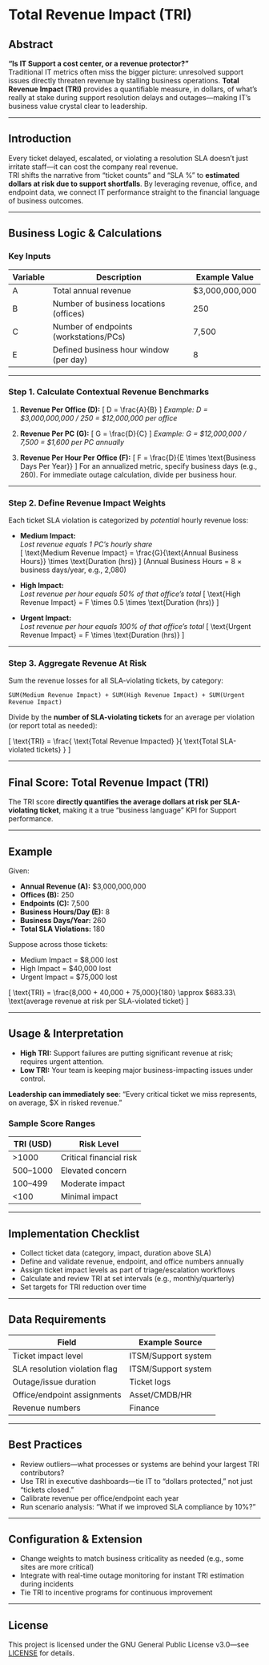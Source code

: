 # Total Revenue Impact (TRI)

## Abstract

**“Is IT Support a cost center, or a revenue protector?”**  
Traditional IT metrics often miss the bigger picture: unresolved support issues directly threaten revenue by stalling business operations. **Total Revenue Impact (TRI)** provides a quantifiable measure, in dollars, of what’s really at stake during support resolution delays and outages—making IT’s business value crystal clear to leadership.

---

## Introduction

Every ticket delayed, escalated, or violating a resolution SLA doesn’t just irritate staff—it can cost the company real revenue.  
TRI shifts the narrative from “ticket counts” and “SLA %” to **estimated dollars at risk due to support shortfalls**. By leveraging revenue, office, and endpoint data, we connect IT performance straight to the financial language of business outcomes.

---

## Business Logic & Calculations

### **Key Inputs**
| Variable | Description                                   | Example Value            |
|----------|-----------------------------------------------|--------------------------|
| A        | Total annual revenue                          | $3,000,000,000           |
| B        | Number of business locations (offices)        | 250                      |
| C        | Number of endpoints (workstations/PCs)        | 7,500                    |
| E        | Defined business hour window (per day)        | 8                        |

---

### **Step 1. Calculate Contextual Revenue Benchmarks**

1. **Revenue Per Office (D):**
   \[
   D = \frac{A}{B}
   \]
   *Example: D = $3,000,000,000 / 250 = $12,000,000 per office*

2. **Revenue Per PC (G):**
   \[
   G = \frac{D}{C}
   \]
   *Example: G = $12,000,000 / 7,500 = $1,600 per PC annually*

3. **Revenue Per Hour Per Office (F):**
   \[
   F = \frac{D}{E \times \text{Business Days Per Year}}
   \]
   For an annualized metric, specify business days (e.g., 260). For immediate outage calculation, divide per business hour.

---

### **Step 2. Define Revenue Impact Weights**

Each ticket SLA violation is categorized by *potential* hourly revenue loss:

- **Medium Impact:**  
  *Lost revenue equals 1 PC’s hourly share*  
  \[
  \text{Medium Revenue Impact} = \frac{G}{\text{Annual Business Hours}} \times \text{Duration (hrs)}
  \]
  (Annual Business Hours = 8 × business days/year, e.g., 2,080)

- **High Impact:**  
  *Lost revenue per hour equals 50% of that office’s total*
  \[
  \text{High Revenue Impact} = F \times 0.5 \times \text{Duration (hrs)}
  \]

- **Urgent Impact:**  
  *Lost revenue per hour equals 100% of that office’s total*
  \[
  \text{Urgent Revenue Impact} = F \times \text{Duration (hrs)}
  \]

---

### **Step 3. Aggregate Revenue At Risk**

Sum the revenue losses for all SLA-violating tickets, by category:
```plaintext
SUM(Medium Revenue Impact) + SUM(High Revenue Impact) + SUM(Urgent Revenue Impact)
```
Divide by the **number of SLA-violating tickets** for an average per violation (or report total as needed):

\[
\text{TRI} = \frac{ \text{Total Revenue Impacted} }{ \text{Total SLA-violated tickets} }
\]

---

## Final Score: **Total Revenue Impact (TRI)**
The TRI score **directly quantifies the average dollars at risk per SLA-violating ticket**, making it a true “business language” KPI for Support performance.

---

## Example

Given:
- **Annual Revenue (A):** $3,000,000,000
- **Offices (B):** 250
- **Endpoints (C):** 7,500
- **Business Hours/Day (E):** 8
- **Business Days/Year:** 260
- **Total SLA Violations:** 180

Suppose across those tickets:
- Medium Impact = $8,000 lost
- High Impact = $40,000 lost
- Urgent Impact = $75,000 lost

\[
\text{TRI} = \frac{8,000 + 40,000 + 75,000}{180} \approx \$683.33\ \text{average revenue at risk per SLA-violated ticket}
\]

---

## Usage & Interpretation

- **High TRI:** Support failures are putting significant revenue at risk; requires urgent attention.
- **Low TRI:** Your team is keeping major business-impacting issues under control.

**Leadership can immediately see**: “Every critical ticket we miss represents, on average, $X in risked revenue.”

### Sample Score Ranges
| TRI (USD) | Risk Level            |
|-----------|----------------------|
| >1000     | Critical financial risk |
| 500–1000  | Elevated concern       |
| 100–499   | Moderate impact        |
| <100      | Minimal impact         |

---

## Implementation Checklist

- Collect ticket data (category, impact, duration above SLA)
- Define and validate revenue, endpoint, and office numbers annually
- Assign ticket impact levels as part of triage/escalation workflows
- Calculate and review TRI at set intervals (e.g., monthly/quarterly)
- Set targets for TRI reduction over time

---

## Data Requirements

| Field                        | Example Source         |
|------------------------------|-----------------------|
| Ticket impact level          | ITSM/Support system   |
| SLA resolution violation flag| ITSM/Support system   |
| Outage/issue duration        | Ticket logs           |
| Office/endpoint assignments  | Asset/CMDB/HR         |
| Revenue numbers              | Finance               |

---

## Best Practices

- Review outliers—what processes or systems are behind your largest TRI contributors?
- Use TRI in executive dashboards—tie IT to “dollars protected,” not just “tickets closed.”
- Calibrate revenue per office/endpoint each year
- Run scenario analysis: “What if we improved SLA compliance by 10%?”

---

## Configuration & Extension

- Change weights to match business criticality as needed (e.g., some sites are more critical)
- Integrate with real-time outage monitoring for instant TRI estimation during incidents
- Tie TRI to incentive programs for continuous improvement

---

## License

This project is licensed under the GNU General Public License v3.0—see
[LICENSE](../LICENSE) for details.
